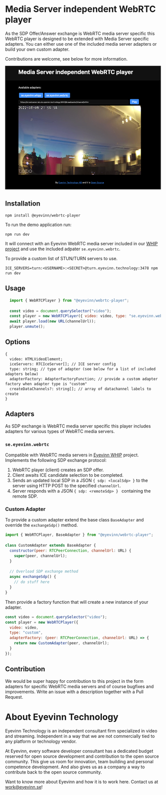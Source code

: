 # Media Server independent WebRTC player

As the SDP Offer/Answer exchange is WebRTC media server specific this WebRTC player is designed to be extended with Media Server specific adapters. You can either use one of the included media server adapters or build your own custom adapter.

Contributions are welcome, see below for more information.

![Screenshot of demo application](screenshot.png)
## Installation

```
npm install @eyevinn/webrtc-player
```

To run the demo application run:

```
npm run dev
```

It will connect with an Eyevinn WebRTC media server included in our [WHIP project](https://github.com/Eyevinn/whip) and use the included adpater `se.eyevinn.webrtc`. 

To provide a custom list of STUN/TURN servers to use.

```
ICE_SERVERS=turn:<USERNAME>:<SECRET>@turn.eyevinn.technology:3478 npm run dev
```

## Usage

```javascript
  import { WebRTCPlayer } from "@eyevinn/webrtc-player";

  const video = document.querySelector("video");
  const player = new WebRTCPlayer({ video: video, type: "se.eyevinn.webrtc" });
  await player.load(new URL(channelUrl));
  player.unmute();
```

## Options

```
{
  video: HTMLVideoElement;
  iceServers: RTCIceServer[]; // ICE server config
  type: string; // type of adapter (see below for a list of included adapters below)
  adapterFactory: AdapterFactoryFunction; // provide a custom adapter factory when adapter type is "custom"
  createDataChannels?: string[]; // array of datachannel labels to create 
}
```

## Adapters

As SDP exchange is WebRTC media server specific this player includes adapters for various types of WebRTC media servers. 

### `se.eyevinn.webrtc`

Compatible with WebRTC media servers in [Eyevinn WHIP](https://github.com/Eyevinn/whip) project. Implements the following SDP exchange protocol:

1. WebRTC player (client) creates an SDP offer.
2. Client awaits ICE candidate selection to be completed.
3. Sends an updated local SDP in a JSON `{ sdp: <localSdp> }` to the server using HTTP POST to the specified `channelUrl`.
4. Server responds with a JSON `{ sdp: <remoteSdp> } ` containing the remote SDP.

### Custom Adapter

To provide a custom adapter extend the base class `BaseAdapter` and override the `exchangeSdp()` method.

```javascript
import { WebRTCPlayer, BaseAdapter } from "@eyevinn/webrtc-player";

class CustomAdapter extends BaseAdapter {
  constructor(peer: RTCPeerConnection, channelUrl: URL) {
    super(peer, channelUrl);
  }

  // Overload SDP exchange method
  async exchangeSdp() {
    // do stuff here
  }
}
```

Then provide a factory function that will create a new instance of your adapter.

```javascript
const video = document.querySelector("video");
const player = new WebRTCPlayer({
  video: video, 
  type: "custom", 
  adapterFactory: (peer: RTCPeerConnection, channelUrl: URL) => {
    return new CustomAdapter(peer, channelUrl);
  }
});

```

## Contribution

We would be super happy for contribution to this project in the form adapters for specific WebRTC media servers and of course bugfixes and improvements. Write an issue with a description together with a Pull Request.

# About Eyevinn Technology

Eyevinn Technology is an independent consultant firm specialized in video and streaming. Independent in a way that we are not commercially tied to any platform or technology vendor.

At Eyevinn, every software developer consultant has a dedicated budget reserved for open source development and contribution to the open source community. This give us room for innovation, team building and personal competence development. And also gives us as a company a way to contribute back to the open source community.

Want to know more about Eyevinn and how it is to work here. Contact us at work@eyevinn.se!
